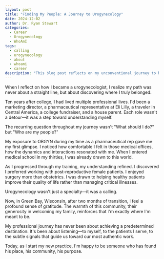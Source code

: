 ```yaml
---
layout: post
title: "Finding My People: A Journey to Urogynecology"
date: 2024-12-02
author: Dr. Ryan Stewart
categories: 
  - Career
  - Urogynecology
  - WhoAmI
tags:
  - calling
  - urogynecology
  - about
  - whoami
  - career
description: "This blog post reflects on my unconventional journey to becoming a urogynecologist and the start of a new chapter in Green Bay, Wisconsin. It highlights the importance of finding professional happiness by aligning passion with purpose and creating meaningful connections with patients and colleagues."
---
```


When I reflect on how I became a urogynecologist, I realize my path was never about a straight line, but about discovering where I truly belonged.

Ten years after college, I had lived multiple professional lives. I'd been a marketing director, a pharmaceutical representative at Eli Lilly, a traveler in Central America, a college fundraiser, and a house parent. Each role wasn't a detour—it was a step toward understanding myself.

The recurring question throughout my journey wasn't "What should I do?" but "Who are my people?"

My exposure to OBGYN during my time as a pharmaceutical rep gave me my first glimpse. I noticed how comfortable I felt in those medical offices, how the dynamics and interactions resonated with me. When I entered medical school in my thirties, I was already drawn to this world.

As I progressed through my training, my understanding refined. I discovered I preferred working with post-reproductive female patients. I enjoyed surgery more than obstetrics. I was drawn to helping healthy patients improve their quality of life rather than managing critical illnesses.

Urogynecology wasn't just a specialty—it was a calling.

Now, in Green Bay, Wisconsin, after two months of transition, I feel a profound sense of gratitude. The warmth of this community, their generosity in welcoming my family, reinforces that I'm exactly where I'm meant to be.

My professional journey has never been about achieving a predetermined destination. It's been about listening—to myself, to the patients I serve, to the subtle signals that guide us toward our most authentic work.

Today, as I start my new practice, I'm happy to be someone who has found his place, his community, his purpose.